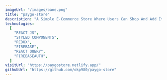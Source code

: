 ```yaml
---
imageUrl: "/images/bane.png"
title: "paygo-store"
description: "A Simple E-Commerce Store Where Users Can Shop And Add Items To Cart And Make A Checkout Order"
technologies:
  [
    "REACT JS",
    "STYLED COMPONENTS",
    "REDUX",
    "FIREBASE",
    "REACT QUERY",
    "FIREBASEAUTH",
  ]
visitUrl: "https://paygostore.netlify.app/"
githubUrl: "https://github.com/okp980/paygo-store"
---
```

